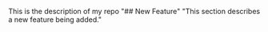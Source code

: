 This is the description of my repo 
"## New Feature" 
"This section describes a new feature being added." 
